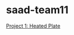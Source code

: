 saad-team11
===========

[Project 1: Heated Plate](https://s3.amazonaws.com/content.udacity-data.com/courses/gt-cs6310/projects/project1/project1.html)
